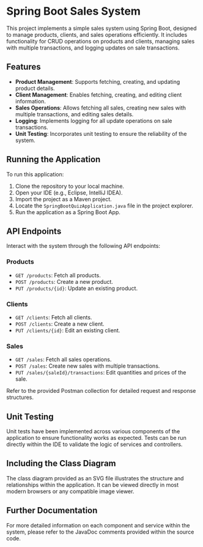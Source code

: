# Spring Boot Sales System

This project implements a simple sales system using Spring Boot, designed to manage products, clients, and sales operations efficiently. It includes functionality for CRUD operations on products and clients, managing sales with multiple transactions, and logging updates on sale transactions.

## Features

- **Product Management**: Supports fetching, creating, and updating product details.
- **Client Management**: Enables fetching, creating, and editing client information.
- **Sales Operations**: Allows fetching all sales, creating new sales with multiple transactions, and editing sales details.
- **Logging**: Implements logging for all update operations on sale transactions.
- **Unit Testing**: Incorporates unit testing to ensure the reliability of the system.

## Running the Application

To run this application:

1. Clone the repository to your local machine.
2. Open your IDE (e.g., Eclipse, IntelliJ IDEA).
3. Import the project as a Maven project.
4. Locate the `SpringBootQuizApplication.java` file in the project explorer.
5. Run the application as a Spring Boot App.

## API Endpoints

Interact with the system through the following API endpoints:

### Products

- `GET /products`: Fetch all products.
- `POST /products`: Create a new product.
- `PUT /products/{id}`: Update an existing product.

### Clients

- `GET /clients`: Fetch all clients.
- `POST /clients`: Create a new client.
- `PUT /clients/{id}`: Edit an existing client.

### Sales

- `GET /sales`: Fetch all sales operations.
- `POST /sales`: Create new sales with multiple transactions.
- `PUT /sales/{saleId}/transactions`: Edit quantities and prices of the sale.

Refer to the provided Postman collection for detailed request and response structures.

## Unit Testing

Unit tests have been implemented across various components of the application to ensure functionality works as expected. Tests can be run directly within the IDE to validate the logic of services and controllers.

## Including the Class Diagram

The class diagram provided as an SVG file illustrates the structure and relationships within the application. It can be viewed directly in most modern browsers or any compatible image viewer.

## Further Documentation

For more detailed information on each component and service within the system, please refer to the JavaDoc comments provided within the source code.

